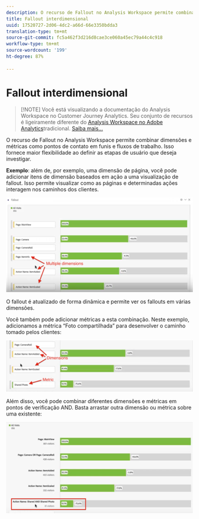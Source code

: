 ```yaml
---
description: O recurso de Fallout no Analysis Workspace permite combinar dimensões e métricas como pontos de contato em funis e fluxos de trabalho. Isso fornece maior flexibilidade ao definir as etapas de usuário que deseja investigar.
title: Fallout interdimensional
uuid: 17520727-2d06-4dc2-a66d-66e3350bdda3
translation-type: tm+mt
source-git-commit: fc5a462f3d216d8cae3ce060a45ec79a44c4c918
workflow-type: tm+mt
source-wordcount: '199'
ht-degree: 87%

---
```



# Fallout interdimensional

>[!NOTE] Você está visualizando a documentação do Analysis Workspace no Customer Journey Analytics. Seu conjunto de recursos é ligeiramente diferente do [Analysis Workspace no Adobe Analytics](https://docs.adobe.com/content/help/pt-BR/analytics/analyze/analysis-workspace/home.html)tradicional. [Saiba mais...](/help/getting-started/cja-aa.md)

O recurso de Fallout no Analysis Workspace permite combinar dimensões e métricas como pontos de contato em funis e fluxos de trabalho. Isso fornece maior flexibilidade ao definir as etapas de usuário que deseja investigar.

**Exemplo**: além de, por exemplo, uma dimensão de página, você pode adicionar itens de dimensão baseados em ação a uma visualização de fallout. Isso permite visualizar como as páginas e determinadas ações interagem nos caminhos dos clientes.

![](assets/interdimensional-fallout1.png)

O fallout é atualizado de forma dinâmica e permite ver os fallouts em várias dimensões.

Você também pode adicionar métricas a esta combinação. Neste exemplo, adicionamos a métrica “Foto compartilhada” para desenvolver o caminho tomado pelos clientes:

![](assets/interdimensional-fallout2.png)

Além disso, você pode combinar diferentes dimensões e métricas em pontos de verificação AND. Basta arrastar outra dimensão ou métrica sobre uma existente:

![](assets/interdimensional-fallout3.png)

